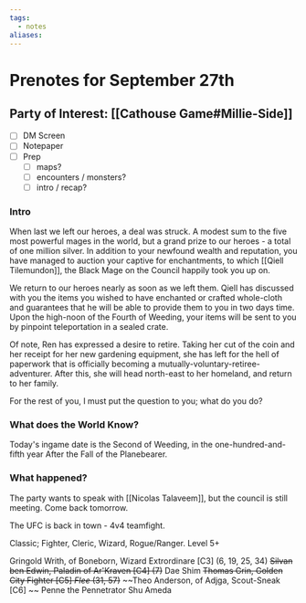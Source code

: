 ```yaml
---
tags:
  - notes
aliases:
---
```


# Prenotes for September 27th
## Party of Interest: [[Cathouse Game#Millie-Side]]
- [ ] DM Screen
- [ ] Notepaper
- [ ] Prep
	- [ ] maps?
	- [ ] encounters / monsters?
	- [ ] intro / recap?

### Intro
When last we left our heroes, a deal was struck. A modest sum to the five most powerful mages in the world, but a grand prize to our heroes - a total of one million silver. In addition to your newfound wealth and reputation, you have managed to auction your captive for enchantments, to which [[Qiell Tilemundon]], the Black Mage on the Council happily took you up on.

We return to our heroes nearly as soon as we left them. Qiell has discussed with you the items you wished to have enchanted or crafted whole-cloth and guarantees that he will be able to provide them to you in two days time. Upon the high-noon of the Fourth of Weeding, your items will be sent to you by pinpoint teleportation in a sealed crate. 

Of note, Ren has expressed a desire to retire. Taking her cut of the coin and her receipt for her new gardening equipment, she has left for the hell of paperwork that is officially becoming a mutually-voluntary-retiree-adventurer. After this, she will head north-east to her homeland, and return to her family.

For the rest of you, I must put the question to you; what do you do?

### What does the World Know?

Today's ingame date is the Second of Weeding, in the one-hundred-and-fifth year After the Fall of the Planebearer. 

### What happened?

The party wants to speak with [[Nicolas Talaveem]], but the council is still meeting. Come back tomorrow.

The UFC is back in town - 4v4 teamfight.

Classic; Fighter, Cleric, Wizard, Rogue/Ranger. Level 5+

Gringold 
Writh, of Boneborn, Wizard Extrordinare [C3] (6, 19, 25, 34)
~~Silvan ben Edwin, Paladin of Ar'Kraven [C4] (7)~~
Dae Shim 
~~Thomas Grin, Golden City Fighter [C5] *Flee* (31, 57)~~
~~Theo Anderson, of Adjga, Scout-Sneak [C6] ~~
Penne the Pennetrator
Shu Ameda 


